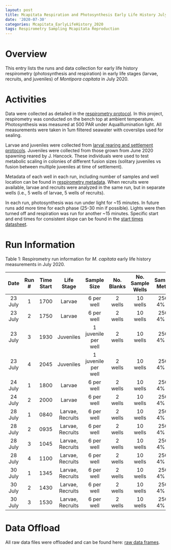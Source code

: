 ```yaml
---
layout: post
title: Mcapitata Respiration and Photosynthesis Early Life History July 2020
date: '2020-07-30'
categories: Mcapitata_EarlyLifeHistory_2020
tags: Respirometry Sampling Mcapitata Reproduction
---
```


# **Overview**  

This entry lists the runs and data collection for early life history respirometry (photosynthesis and respiration) in early life stages (larvae, recruits, and juveniles) of *Montipora capitata* in July 2020.  

# **Activities**  

Data were collected as detailed in the [respirometry protocol](https://ahuffmyer.github.io/ASH_Putnam_Lab_Notebook/Mcapitata-Early-Life-History-Respirometry-Protocol/). In this project, respirometry was conducted on the bench top at ambient temperature. Photosynthesis was measured at 500 PAR under AquaIllumination light. All measurements were taken in 1um filtered seawater with coverslips used for sealing.    

Larvae and juveniles were collected from [larval rearing and settlement protocols](https://ahuffmyer.github.io/ASH_Putnam_Lab_Notebook/Mcapitata-Larval-Rearing-and-Settlement-July-2020/). Juveniles were collected from those grown from June 2020 spawning reared by J. Hancock. These individuals were used to test metabolic scaling in colonies of different fusion sizes (solitary juveniles vs fusion between multiple juveniles at time of settlement).  

Metadata of each well in each run, including number of samples and well location can be found in [respirometry metadata](https://github.com/AHuffmyer/EarlyLifeHistory_Energetics/blob/master/Data/Respiration/Mcap2020/Resp_Sample_Info.csv). When recruits were available, larvae and recruits were analyzed in the same run, but in separate wells (i.e., 5 wells of larvae, 5 wells of recruits).  

In each run, photosynthesis was run under light for ~15 minutes. In future runs add more time for each phase (25-30 min if possible). Lights were then turned off and respiration was run for another ~15 minutes. Specific start and end times for consistent slope can be found in the [start times datasheet](https://github.com/AHuffmyer/EarlyLifeHistory_Energetics/blob/master/Data/Respiration/Mcap2020/starttimes.csv).     

# **Run Information**  

Table 1: Respirometry run information for *M. capitata* early life history measurements in July 2020.  

|  Date  | Run # | Time Start | Life Stage       | Sample Size         | No. Blanks | No. Sample Wells | Sampling Method |  Notes                 |
|:------:|:-----:|:----------:|:----------------:|:-------------------:|:----------:|:----------------:|:---------------:|:----------------------:|
| 23 July|   1   |    1700    |   Larvae         | 6 per well          |  2 wells   |    10 wells      |   250uL 4% PFA  |                        |
| 23 July|   2   |    1750    |   Larvae         | 6 per well          |  2 wells   |    10 wells      |   250uL 4% PFA  |                        |    
| 23 July|   3   |    1930    |   Juveniles      | 1 juvenile per well |  2 wells   |    10 wells      |   250uL 4% PFA  |1-3 polyps per juvenile |
| 23 July|   4   |    2045    |   Juveniles      | 1 juvenile per well |  2 wells   |    10 wells      |   250uL 4% PFA  |4-8 polyps per juvenile |
| 24 July|   1   |    1800    |   Larvae         | 6 per well          |  2 wells   |    10 wells      |   250uL 4% PFA  |                        |
| 24 July|   2   |    2000    |   Larvae         | 6 per well          |  2 wells   |    10 wells      |   250uL 4% PFA  |                        |
| 28 July|   1   |    0840    | Larvae, Recruits | 6 per well          |  2 wells   |    10 wells      |   250uL 4% PFA  |                        |
| 28 July|   2   |    0935    | Larvae, Recruits | 6 per well          |  2 wells   |    10 wells      |   250uL 4% PFA  |                        |
| 28 July|   3   |    1045    | Larvae, Recruits | 6 per well          |  2 wells   |    10 wells      |   250uL 4% PFA  |                        |
| 28 July|   4   |    1100    | Larvae, Recruits | 6 per well          |  2 wells   |    10 wells      |   250uL 4% PFA  |                        |
| 30 July|   1   |    1345    | Larvae, Recruits | 6 per well          |  2 wells   |    10 wells      |   250uL 4% PFA  |                        |
| 30 July|   2   |    1430    | Larvae, Recruits | 6 per well          |  2 wells   |    10 wells      |   250uL 4% PFA  |                        |
| 30 July|   3   |    1530    | Larvae, Recruits | 6 per well          |  2 wells   |    10 wells      |   250uL 4% PFA  |                        |

# **Data Offload**  

All raw data files were offloaded and can be found here: [raw data frames](https://github.com/AHuffmyer/EarlyLifeHistory_Energetics/tree/master/Data/Respiration/Mcap2020/Runs).  
